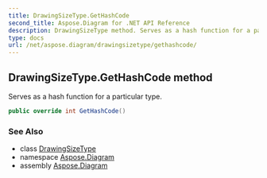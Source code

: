```yaml
---
title: DrawingSizeType.GetHashCode
second_title: Aspose.Diagram for .NET API Reference
description: DrawingSizeType method. Serves as a hash function for a particular type
type: docs
url: /net/aspose.diagram/drawingsizetype/gethashcode/
---
```

## DrawingSizeType.GetHashCode method

Serves as a hash function for a particular type.

```csharp
public override int GetHashCode()
```

### See Also

* class [DrawingSizeType](../)
* namespace [Aspose.Diagram](../../drawingsizetype/)
* assembly [Aspose.Diagram](../../../)


